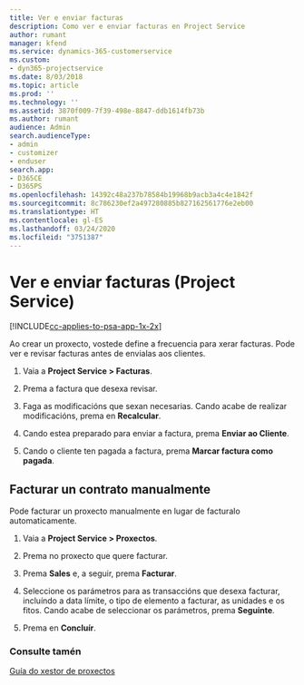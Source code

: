 ```yaml
---
title: Ver e enviar facturas
description: Como ver e enviar facturas en Project Service
author: rumant
manager: kfend
ms.service: dynamics-365-customerservice
ms.custom:
- dyn365-projectservice
ms.date: 8/03/2018
ms.topic: article
ms.prod: ''
ms.technology: ''
ms.assetid: 3870f009-7f39-498e-8847-ddb1614fb73b
ms.author: rumant
audience: Admin
search.audienceType:
- admin
- customizer
- enduser
search.app:
- D365CE
- D365PS
ms.openlocfilehash: 14392c48a237b78584b19968b9acb3a4c4e1842f
ms.sourcegitcommit: 8c786230ef2a497280885b827162561776e2eb00
ms.translationtype: HT
ms.contentlocale: gl-ES
ms.lasthandoff: 03/24/2020
ms.locfileid: "3751387"
---
```

# <a name="view-and-send-invoices-project-service"></a>Ver e enviar facturas (Project Service)

[!INCLUDE[cc-applies-to-psa-app-1x-2x](../includes/cc-applies-to-psa-app-1x-2x.md)]

Ao crear un proxecto, vostede define a frecuencia para xerar facturas. Pode ver e revisar facturas antes de envialas aos clientes.  
  
1.  Vaia a **Project Service > Facturas**.  
  
2.  Prema a factura que desexa revisar.  
  
3.  Faga as modificacións que sexan necesarias. Cando acabe de realizar modificacións, prema en **Recalcular**.  
  
4.  Cando estea preparado para enviar a factura, prema **Enviar ao Cliente**.  
  
5.  Cando o cliente ten pagada a factura, prema **Marcar factura como pagada**.  
  
## <a name="manually-invoice-a-contract"></a>Facturar un contrato manualmente  
 Pode facturar un proxecto manualmente en lugar de facturalo automaticamente.  
  
1.  Vaia a **Project Service > Proxectos**.  
  
2.  Prema no proxecto que quere facturar.  
  
3.  Prema **Sales** e, a seguir, prema **Facturar**.  
  
4.  Seleccione os parámetros para as transaccións que desexa facturar, incluíndo a data límite, o tipo de elemento a facturar, as unidades e os fitos. Cando acabe de seleccionar os parámetros, prema **Seguinte**.  
  
5.  Prema en **Concluír**.  
  
### <a name="see-also"></a>Consulte tamén  
 [Guía do xestor de proxectos](../project-service/project-manager-guide.md)
